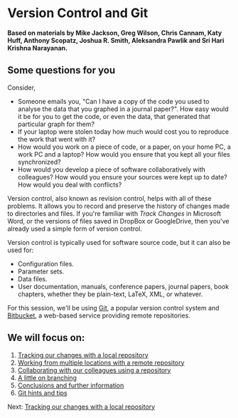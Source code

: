 # Version Control and Git

**Based on materials by Mike Jackson, Greg Wilson, Chris Cannam, Katy Huff, Anthony Scopatz, Joshua R. Smith, Aleksandra Pawlik and Sri Hari Krishna Narayanan.**

## Some questions for you

Consider,

* Someone emails you, "Can I have a copy of the code you used to analyse the data that you graphed in a journal paper?". How easy would it be for you to get the code, or even the data, that generated that particular graph for them?
* If your laptop were stolen today how much would cost you to reproduce the work that went with it?
* How would you work on a piece of code, or a paper, on your home PC, a work PC and a laptop? How would you ensure that you kept all your files synchronized?
* How would you develop a piece of software collaboratively with colleagues? How would you ensure your sources were kept up to date? How would you deal with conflicts? 

Version control, also known as revision control, helps with all of these problems. It allows you to record and preserve  the history of changes made to directories and files.  If you're familiar with *Track Changes* in Microsoft Word, or the versions of files saved in DropBox or GoogleDrive, then you've already used a simple form of version control. 

Version control is typically used for software source code,  but it can also be used for:

* Configuration files.
* Parameter sets.
* Data files.
* User documentation, manuals, conference papers, journal papers, book chapters, whether they be plain-text, LaTeX, XML, or whatever.

For this session, we'll be using [Git](http://git-scm.com/), a popular version control system and [Bitbucket](http://bitbucket.org), a web-based service providing remote repositories.

## We will focus on:

1. [Tracking our changes with a local repository](1_Local.md)
2. [Working from multiple locations with a remote repository](2_Remote.md)
3. [Collaborating with our colleagues using a repository](3_Collaboration.md)
4. [A little on branching](4_Branching.md)
4. [Conclusions and further information](5_Conclusion.md)
5. [Git hints and tips](6_HintsAndTips.md)

Next: [Tracking our changes with a local repository](1_Local.md)
